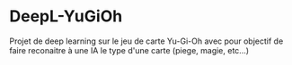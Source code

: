 # DeepL-YuGiOh

Projet de deep learning sur le jeu de carte Yu-Gi-Oh avec pour objectif de faire reconaitre à une IA le type d'une carte (piege, magie, etc...)
